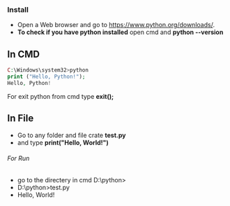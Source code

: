 ### Install

* Open a Web browser and go to https://www.python.org/downloads/.
* __To check if you have python installed__ open cmd and __python --version__

## In CMD
```php
C:\Windows\system32>python
print ("Hello, Python!");
Hello, Python!
```
For exit python from cmd type __exit();__

## In File
  * Go to any folder and file crate __test.py__
  * and type __print("Hello, World!")__
###### For Run
  * go to the directery in cmd D:\python>
  * D:\python>test.py
  * Hello, World!
